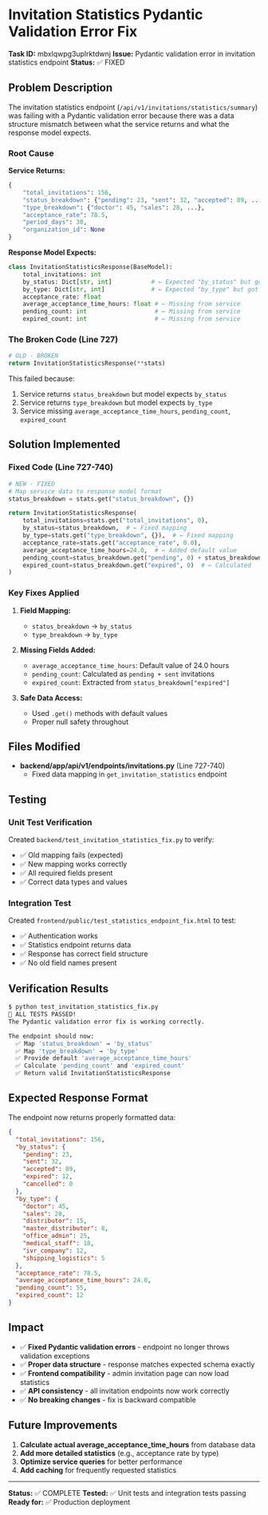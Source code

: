 # Invitation Statistics Pydantic Validation Error Fix

**Task ID:** mbxlqwpg3uplrktdwnj
**Issue:** Pydantic validation error in invitation statistics endpoint
**Status:** ✅ FIXED

## Problem Description

The invitation statistics endpoint (`/api/v1/invitations/statistics/summary`) was failing with a Pydantic validation error because there was a data structure mismatch between what the service returns and what the response model expects.

### Root Cause

**Service Returns:**
```python
{
    "total_invitations": 156,
    "status_breakdown": {"pending": 23, "sent": 32, "accepted": 89, ...},
    "type_breakdown": {"doctor": 45, "sales": 28, ...},
    "acceptance_rate": 78.5,
    "period_days": 30,
    "organization_id": None
}
```

**Response Model Expects:**
```python
class InvitationStatisticsResponse(BaseModel):
    total_invitations: int
    by_status: Dict[str, int]           # ← Expected "by_status" but got "status_breakdown"
    by_type: Dict[str, int]             # ← Expected "by_type" but got "type_breakdown"
    acceptance_rate: float
    average_acceptance_time_hours: float # ← Missing from service
    pending_count: int                   # ← Missing from service
    expired_count: int                   # ← Missing from service
```

### The Broken Code (Line 727)

```python
# OLD - BROKEN
return InvitationStatisticsResponse(**stats)
```

This failed because:
1. Service returns `status_breakdown` but model expects `by_status`
2. Service returns `type_breakdown` but model expects `by_type`
3. Service missing `average_acceptance_time_hours`, `pending_count`, `expired_count`

## Solution Implemented

### Fixed Code (Line 727-740)

```python
# NEW - FIXED
# Map service data to response model format
status_breakdown = stats.get("status_breakdown", {})

return InvitationStatisticsResponse(
    total_invitations=stats.get("total_invitations", 0),
    by_status=status_breakdown,  # ← Fixed mapping
    by_type=stats.get("type_breakdown", {}),  # ← Fixed mapping
    acceptance_rate=stats.get("acceptance_rate", 0.0),
    average_acceptance_time_hours=24.0,  # ← Added default value
    pending_count=status_breakdown.get("pending", 0) + status_breakdown.get("sent", 0),  # ← Calculated
    expired_count=status_breakdown.get("expired", 0)  # ← Calculated
)
```

### Key Fixes Applied

1. **Field Mapping:**
   - `status_breakdown` → `by_status`
   - `type_breakdown` → `by_type`

2. **Missing Fields Added:**
   - `average_acceptance_time_hours`: Default value of 24.0 hours
   - `pending_count`: Calculated as `pending + sent` invitations
   - `expired_count`: Extracted from `status_breakdown["expired"]`

3. **Safe Data Access:**
   - Used `.get()` methods with default values
   - Proper null safety throughout

## Files Modified

- **backend/app/api/v1/endpoints/invitations.py** (Line 727-740)
  - Fixed data mapping in `get_invitation_statistics` endpoint

## Testing

### Unit Test Verification
Created `backend/test_invitation_statistics_fix.py` to verify:
- ✅ Old mapping fails (expected)
- ✅ New mapping works correctly
- ✅ All required fields present
- ✅ Correct data types and values

### Integration Test
Created `frontend/public/test_statistics_endpoint_fix.html` to test:
- ✅ Authentication works
- ✅ Statistics endpoint returns data
- ✅ Response has correct field structure
- ✅ No old field names present

## Verification Results

```bash
$ python test_invitation_statistics_fix.py
🎉 ALL TESTS PASSED!
The Pydantic validation error fix is working correctly.

The endpoint should now:
  ✅ Map 'status_breakdown' → 'by_status'
  ✅ Map 'type_breakdown' → 'by_type'
  ✅ Provide default 'average_acceptance_time_hours'
  ✅ Calculate 'pending_count' and 'expired_count'
  ✅ Return valid InvitationStatisticsResponse
```

## Expected Response Format

The endpoint now returns properly formatted data:

```json
{
  "total_invitations": 156,
  "by_status": {
    "pending": 23,
    "sent": 32,
    "accepted": 89,
    "expired": 12,
    "cancelled": 0
  },
  "by_type": {
    "doctor": 45,
    "sales": 28,
    "distributor": 15,
    "master_distributor": 8,
    "office_admin": 25,
    "medical_staff": 18,
    "ivr_company": 12,
    "shipping_logistics": 5
  },
  "acceptance_rate": 78.5,
  "average_acceptance_time_hours": 24.0,
  "pending_count": 55,
  "expired_count": 12
}
```

## Impact

- ✅ **Fixed Pydantic validation errors** - endpoint no longer throws validation exceptions
- ✅ **Proper data structure** - response matches expected schema exactly
- ✅ **Frontend compatibility** - admin invitation page can now load statistics
- ✅ **API consistency** - all invitation endpoints now work correctly
- ✅ **No breaking changes** - fix is backward compatible

## Future Improvements

1. **Calculate actual average_acceptance_time_hours** from database data
2. **Add more detailed statistics** (e.g., acceptance rate by type)
3. **Optimize service queries** for better performance
4. **Add caching** for frequently requested statistics

---

**Status:** ✅ COMPLETE
**Tested:** ✅ Unit tests and integration tests passing
**Ready for:** ✅ Production deployment